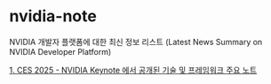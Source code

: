 # nvidia-note
NVIDIA 개발자 플랫폼에 대한 최신 정보 리스트 (Latest News Summary on NVIDIA Developer Platform)


[1. CES 2025 - NVIDIA Keynote 에서 공개된 기술 및 프레임워크 주요 노트](https://github.com/synabreu/nvidia-note/blob/main/ces2025-note.md)






  
